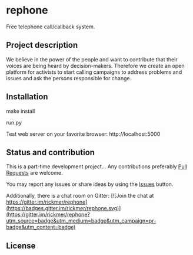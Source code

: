 rephone
=======

Free telephone call/callback system.

## Project description
We believe in the power of the people and want to contribute that their voices are being heard by decision-makers. Therefore we create an open platform for activists to start calling campaigns to address problems and issues and ask the persons responsible for change.
## Installation

make install

run.py

Test web server on your favorite browser: http://localhost:5000


## Status and contribution

This is a part-time development project... Any contributions preferably [Pull Requests](https://github.com/rickmer/rephone/pulls) are welcome.

You may report any issues or share ideas by using the [Issues](https://github.com/rickmer/rephone/issues) button.

Additionally, there is a chat room on Gitter:
[![Join the chat at https://gitter.im/rickmer/rephone](https://badges.gitter.im/rickmer/rephone.svg)](https://gitter.im/rickmer/rephone?utm_source=badge&utm_medium=badge&utm_campaign=pr-badge&utm_content=badge)


## License

